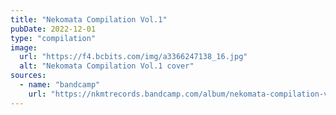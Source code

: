 ```yaml
---
title: "Nekomata Compilation Vol​.​1"
pubDate: 2022-12-01
type: "compilation"
image:
  url: "https://f4.bcbits.com/img/a3366247138_16.jpg"
  alt: "Nekomata Compilation Vol​.​1 cover"
sources:
  - name: "bandcamp"
    url: "https://nkmtrecords.bandcamp.com/album/nekomata-compilation-vol-1"
---
```

